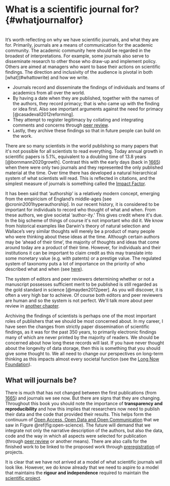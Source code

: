 # What is a scientific journal for? {#whatjournalfor}
<br>
It’s worth reflecting on why we have scientific journals, and what they are for. Primarily, journals are a means of communication for the academic community. The academic community here should be regarded in the broadest of interpretations. For example, some journals also serve to disseminate research to other those who draw-up and implement policy. Others are aimed at managers who want to base their actions on scientific findings. The direction and inclusivity of the audience is pivotal in both [what](#whattowrite) and how we write.

- Journals record and disseminate the findings of individuals and teams of academics from all over the world. 
- By having a date when they are published, together with the names of the authors, they record primacy; that is who came up with the finding or idea first. Also see important arguments against the need for primacy [@casadevall2012reforming].
- They attempt to register legitimacy by collating and integrating comments and concerns through [peer review](#peerreview).
- Lastly, they archive these findings so that in future people can build on the work. 


There are so many scientists in the world publishing so many papers that it's not possible for all scientists to read everything. Today annual growth in scientific papers is 5.1%, equivalent to a doubling time of 13.8 years [@bornmann2020growth]. Contrast this with the early days (back in [1665](https://howtowriteaphd.org/citations.html)) when there were only two journals and they represented the only published material at the time. Over time there has developed a natural hierarchical system of what scientists will read. This is reflected in citations, and the simplest measure of journals is something called the [Impact Factor](#impactfactor). 

It has been said that ‘authorship’ is a relatively modern concept, emerging from the empiricism of England’s middle-ages [see @cronin2001hyperauthorship]. In our recent history, it is considered to be important for individuals to record who thought of what and when. From these authors, we give societal ‘author-ity.’ This gives credit where it's due. In the big scheme of things of course it's not important who did it. We know from historical examples like Darwin's theory of natural selection and Wallace’s very similar thoughts will merely be a product of many people who were thinking about these ideas at the time. Although certain authors may be ‘ahead of their time’, the majority of thoughts and ideas that come around today are a product of their time. However, for individuals and their institutions it can be important to claim credit as this may translate into some monetary value (e.g. with patents) or a prestige value. The regulated system of taxonomy puts a lot of importance on the priority of who described what and when (see [here](https://howtowriteaphd.org/citations.html#what-about-citations-as-taxonomic-authorities)).

The system of editors and peer reviewers determining whether or not a manuscript possesses sufficient merit to be published is still regarded as the gold standard in science [@mayden2012peer]. As you will discover, it is often a very high bar to achieve. Of course both editors and peer reviewers are human and so the system is not perfect. We'll talk more about peer review in [another chapter](#peerreview). 

Archiving the findings of scientists is perhaps one of the most important roles of publishers that we should be most concerned about. In my career, I have seen the changes from strictly paper dissemination of scientific findings, as it was for the past 350 years, to primarily electronic findings many of which are never printed by the majority of readers. We should be concerned about how long these records will last. If you have never thought about the longevity of data storage, then this is something that you should give some thought to. We all need to change our perspectives on long-term thinking as this impacts almost every societal function (see the [Long Now Foundation](https://longnow.org/)).

## What will journals be?

There is much that has not changed between the first publications (from [1665](https://howtowriteaphd.org/citations.html)) and journals we see now. But there are signs that they are changing. Throughout this book you should note the importance of **transparency and reproducibility** and how this implies that researchers now need to publish their data and the code that provided their results. This helps form the continuum of [Open Access, Open Data and Open Communication](#openscience) that we saw in Figure \@ref(fig:open-science). The future will demand that we integrate not only the narrative description of the authors, but also the data, code and the way in which all aspects were selected for publication (through [peer review](#peerreview) or another means). There are also calls for the finished work to be linked to the proposed work through [preregistration](https://howtowriteaphd.org/transparency.html#preregistration) of projects.

It is clear that we have not arrived at a model of what scientific journals will look like. However, we do know already that we need to aspire to a model that maintains the **rigour and independence** required to maintain the [scientific project](https://howtowriteaphd.org/lifescientific.html).
